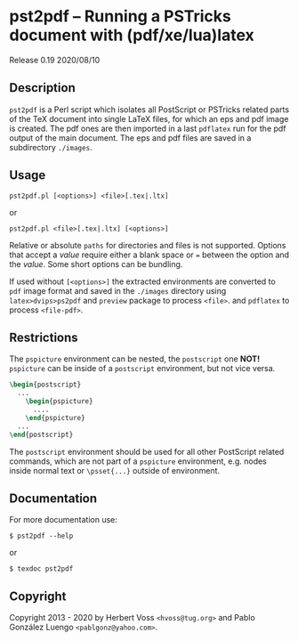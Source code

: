 # pst2pdf &ndash; Running a PSTricks document with (pdf/xe/lua)latex

Release 0.19 2020/08/10

## Description

`pst2pdf` is a Perl script which isolates all PostScript or
PSTricks related parts of the TeX document into single
LaTeX files, for which an eps and pdf image is created.
The pdf ones are then imported in a last `pdflatex` run
for the pdf output of the main document. The eps and
pdf files are saved in a subdirectory `./images`.

## Usage

```
pst2pdf.pl [<options>] <file>[.tex|.ltx]
```

or

```
pst2pdf.pl <file>[.tex|.ltx] [<options>]
```

Relative or absolute `paths` for directories and files is not supported. Options that accept a _value_ require either a blank
space or `=` between the option and the _value_. Some short options can be bundling.

If used without `[<options>]` the extracted environments are converted to `pdf` image format
and saved in the `./images` directory using `latex>dvips>ps2pdf` and `preview` package to process `<file>`.
and `pdflatex` to process `<file-pdf>`.

## Restrictions

The `pspicture` environment can be nested, the `postscript` one **NOT!**
`pspicture` can be inside of a `postscript` environment, but
not vice versa.

```latex
\begin{postscript}
  ...
    \begin{pspicture}
      ....
    \end{pspicture}
  ...
\end{postscript}
```

The `postscript` environment should be used for all other
PostScript related commands, which are not part of
a `pspicture` environment, e.g. nodes inside normal text or `\psset{...}` outside of environment.

## Documentation

For more documentation use:

```
$ pst2pdf --help
```

or

```
$ texdoc pst2pdf
```

## Copyright

Copyright 2013 - 2020 by Herbert Voss `<hvoss@tug.org>` and Pablo González Luengo `<pablgonz@yahoo.com>`.
